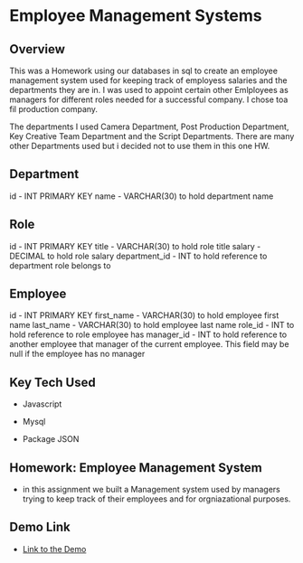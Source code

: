 # Employee Management Systems

## Overview

This was a Homework using our databases in sql to create an employee management system used for keeping track of employess salaries and the departments they are in. I was used to appoint certain other Emlployees as managers for different roles needed for a successful company. I chose toa fil production company.

The departments I used Camera Department, Post Production Department, Key Creative Team Department and the Script Departments. There are many other Departments used but i decided not to use them in this one HW.

## Department

id - INT PRIMARY KEY
name - VARCHAR(30) to hold department name

## Role

id - INT PRIMARY KEY
title - VARCHAR(30) to hold role title
salary - DECIMAL to hold role salary
department_id - INT to hold reference to department role belongs to

## Employee

id - INT PRIMARY KEY
first_name - VARCHAR(30) to hold employee first name
last_name - VARCHAR(30) to hold employee last name
role_id - INT to hold reference to role employee has
manager_id - INT to hold reference to another employee that manager of the current employee. This field may be null if the employee has no manager

## Key Tech Used

* Javascript

* Mysql

* Package JSON

## Homework: Employee Management System 

* in this assignment we built a Management system used by managers trying to keep track of their employees and for orgniazational
purposes.

## Demo Link

* [Link to the Demo](https://www.youtube.com/watch?v=74p_pImc9Wg&ab_channel=mansamemesa)
